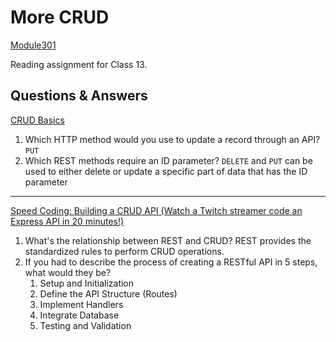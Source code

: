 # More CRUD

[Module301](../README.md)

Reading assignment for Class 13.

## Questions & Answers

[CRUD Basics](https://medium.com/geekculture/crud-operations-explained-2a44096e9c88)

1. Which HTTP method would you use to update a record through an API? `PUT` 
2. Which REST methods require an ID parameter? `DELETE` and `PUT` can be used to either delete or update a specific part of data that has the ID parameter
--- 

[Speed Coding: Building a CRUD API (Watch a Twitch streamer code an Express API in 20 minutes!)](https://www.youtube.com/watch?v=EzNcBhSv1Wo)

1. What's the relationship between REST and CRUD? REST provides the standardized rules to perform CRUD operations.
2. If you had to describe the process of creating a RESTful API in 5 steps, what would they be?
	1. Setup and Initialization
	2. Define the API Structure (Routes)
	3. Implement Handlers
	4. Integrate Database
	5. Testing and Validation
